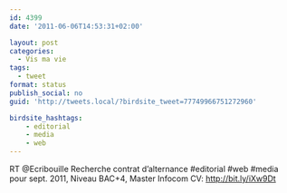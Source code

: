 ```yaml
---
id: 4399
date: '2011-06-06T14:53:31+02:00'

layout: post
categories:
  - Vis ma vie
tags:
  - tweet
format: status
publish_social: no
guid: 'http://tweets.local/?birdsite_tweet=77749966751272960'

birdsite_hashtags:
    - editorial
    - media
    - web
---
```


RT @Ecribouille Recherche contrat d’alternance #editorial #web #media pour sept. 2011, Niveau BAC+4, Master Infocom CV: http://bit.ly/iXw9Dt